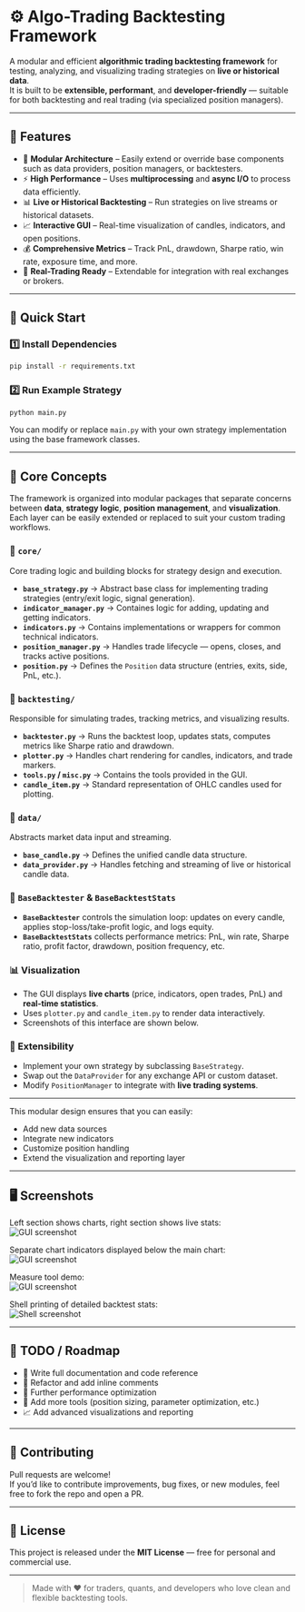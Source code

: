 # ⚙️ Algo-Trading Backtesting Framework

A modular and efficient **algorithmic trading backtesting framework** for testing, analyzing, and visualizing trading strategies on **live or historical data**.  
It is built to be **extensible, performant**, and **developer-friendly** — suitable for both backtesting and real trading (via specialized position managers).

---

## 🚀 Features

- 🧩 **Modular Architecture** – Easily extend or override base components such as data providers, position managers, or backtesters.  
- ⚡ **High Performance** – Uses **multiprocessing** and **async I/O** to process data efficiently.  
- 📊 **Live or Historical Backtesting** – Run strategies on live streams or historical datasets.  
- 📈 **Interactive GUI** – Real-time visualization of candles, indicators, and open positions.  
- 💰 **Comprehensive Metrics** – Track PnL, drawdown, Sharpe ratio, win rate, exposure time, and more.  
- 🔧 **Real-Trading Ready** – Extendable for integration with real exchanges or brokers.  

---

## 🏁 Quick Start

### 1️⃣ Install Dependencies
```bash
pip install -r requirements.txt
```

### 2️⃣ Run Example Strategy
```bash
python main.py
```

You can modify or replace `main.py` with your own strategy implementation using the base framework classes.

---

## 🧠 Core Concepts

The framework is organized into modular packages that separate concerns between **data**, **strategy logic**, **position management**, and **visualization**.  
Each layer can be easily extended or replaced to suit your custom trading workflows.

### 📂 `core/`
Core trading logic and building blocks for strategy design and execution.

- **`base_strategy.py`** → Abstract base class for implementing trading strategies (entry/exit logic, signal generation).  
- **`indicator_manager.py`** → Containes logic for adding, updating and getting indicators.  
- **`indicators.py`** → Contains implementations or wrappers for common technical indicators.  
- **`position_manager.py`** → Handles trade lifecycle — opens, closes, and tracks active positions.  
- **`position.py`** → Defines the `Position` data structure (entries, exits, side, PnL, etc.).  

### 📂 `backtesting/`
Responsible for simulating trades, tracking metrics, and visualizing results.

- **`backtester.py`** → Runs the backtest loop, updates stats, computes metrics like Sharpe ratio and drawdown.  
- **`plotter.py`** → Handles chart rendering for candles, indicators, and trade markers.  
- **`tools.py` / `misc.py`** → Contains the tools provided in the GUI.  
- **`candle_item.py`** → Standard representation of OHLC candles used for plotting.  

### 📂 `data/`
Abstracts market data input and streaming.

- **`base_candle.py`** → Defines the unified candle data structure.  
- **`data_provider.py`** → Handles fetching and streaming of live or historical candle data.  

### 🧮 `BaseBacktester` & `BaseBacktestStats`
- **`BaseBacktester`** controls the simulation loop: updates on every candle, applies stop-loss/take-profit logic, and logs equity.  
- **`BaseBacktestStats`** collects performance metrics: PnL, win rate, Sharpe ratio, profit factor, drawdown, position frequency, etc.


### 📊 Visualization
- The GUI displays **live charts** (price, indicators, open trades, PnL) and **real-time statistics**.  
- Uses `plotter.py` and `candle_item.py` to render data interactively.  
- Screenshots of this interface are shown below.

### 🧠 Extensibility
- Implement your own strategy by subclassing `BaseStrategy`.  
- Swap out the `DataProvider` for any exchange API or custom dataset.  
- Modify `PositionManager` to integrate with **live trading systems**.

---

This modular design ensures that you can easily:
- Add new data sources  
- Integrate new indicators  
- Customize position handling  
- Extend the visualization and reporting layer

---

## 🖥️ Screenshots

Left section shows charts, right section shows live stats:  
![GUI screenshot](screenshots/gui1.png)

Separate chart indicators displayed below the main chart:  
![GUI screenshot](screenshots/gui2.png)

Measure tool demo:  
![GUI screenshot](screenshots/gui3.png)

Shell printing of detailed backtest stats:  
![Shell screenshot](screenshots/shell.png)

---


## 🧩 TODO / Roadmap

- 📝 Write full documentation and code reference  
- 🧹 Refactor and add inline comments  
- 🚀 Further performance optimization  
- 🧰 Add more tools (position sizing, parameter optimization, etc.)  
- 📈 Add advanced visualizations and reporting  

---

## 🤝 Contributing

Pull requests are welcome!  
If you’d like to contribute improvements, bug fixes, or new modules, feel free to fork the repo and open a PR.

---

## 📜 License

This project is released under the **MIT License** — free for personal and commercial use.

---


> Made with ❤️ for traders, quants, and developers who love clean and flexible backtesting tools.